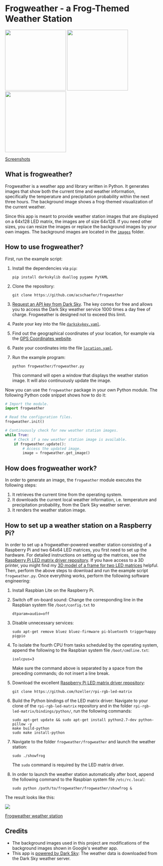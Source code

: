 # Frogweather - a Frog-Themed Weather Station

<p align="left">
    <img src="screenshots/screenshot_summer.png" width="200"/>
    <img src="screenshots/screenshot_rain.png" width="200"/>
    <img src="screenshots/screenshot_winter.png" width="200"/>
</p>

[Screenshots](https://github.com/acschaefer/frogweather/blob/master/screenshots)

## What is frogweather?

Frogweather is a weather app and library written in Python. 
It generates images that show both the current time and weather information, specifically the temperature and precipitation probability within the next three hours. 
The background image shows a frog-themed visualization of the current weather.

Since this app is meant to provide weather station images that are displayed on a 64x128 LED matrix, the images are of size 64x128. 
If you need other sizes, you can resize the images or replace the background images by your own images. 
The background images are located in the [`images`](https://github.com/acschaefer/frogweather/tree/master/images) folder.

## How to use frogweather?

First, run the example script:
1. Install the dependencies via `pip`:

   ```shell
   pip install darkskylib duallog pygame PyYAML
   ```

2. Clone the repository:
   
   ```shell
   git clone https://github.com/acschaefer/frogweather
   ```

3. [Request an API key from Dark Sky](https://darksky.net/dev/register). 
   The key comes for free and allows you to access the Dark Sky weather service 1000 times a day free of charge. 
   Frogweather is designed not to exceed this limit.
4. Paste your key into the file
    [`darkskykey.yaml`](https://github.com/acschaefer/frogweather/tree/master/darkskykey.yaml).
5. Find out the geographical coordinates of your location, for example via the
   [GPS Coordinates website](https://www.gps-coordinates.net/).
6. Paste your coordinates into the file
   [`location.yaml`](https://github.com/frogweather/tree/master/location.yaml).
7. Run the example program: 

   ```shell
   python frogweather/frogweather.py
   ```

   This command will open a window that displays the weather station image. 
   It will also continuously update the image.

Now you can use the `frogweather` package in your own Python module. 
The following Python code snippet shows how to do it:

```python
# Import the module.
import frogweather

# Read the configuration files.
frogweather.init()

# Continuously check for new weather station images.
while True:
    # Check if a new weather station image is available.
    if frogweather.update():
        # Access the updated image.
        image = frogweather.get_image()
```

## How does frogweather work?

In order to generate an image, the `frogweather` module executes the following steps:
1. It retrieves the current time from the operating system.
2. It downloads the current local weather information, i.e. temperature and precipitation probability, from the Dark Sky weather server.
3. It renders the weather station image.

## How to set up a weather station on a Raspberry Pi?

In order to set up a frogweather-powered weather station consisting of a Raspberry Pi and two 64x64 LED matrices, you first need to set up the hardware.
For detailed instructions on setting up the matrices, see the [Raspberry Pi LED matrix driver repository](https://github.com/hzeller/rpi-rgb-led-matrix). 
If you have access to a 3D printer, you might find my [3D model of a frame for two LED matrices](https://github.com/acschaefer/3d_models/tree/master/frogweather) helpful.
Then, perform the above steps to download and run the example script `frogweather.py`. 
Once everything works, perform the following software engineering:
1. Install Raspbian Lite on the Raspberry Pi.
2. Switch off on-board sound: Change the corresponding line in the Raspbian system file `/boot/config.txt` to 
   
   ```
   dtparam=audio=off
   ```

3. Disable unnecessary services: 
 
   ```shell
   sudo apt-get remove bluez bluez-firmware pi-bluetooth triggerhappy pigpio
   ```

4. To isolate the fourth CPU from tasks scheduled by the operating system, append the following to the Raspbian system file `/boot/cmdline.txt`:

   ```
   isolcpus=3
   ```

   Make sure the command above is separated by a space from the preceding commands; do not insert a line break.

5. Download the excellent [Raspberry Pi LED matrix driver repository](https://github.com/hzeller/rpi-rgb-led-matrix):

   ```shell
   git clone https://github.com/hzeller/rpi-rgb-led-matrix
   ```

6. Build the Python bindings of the LED matrix driver: 
   Navigate to your clone of the `rpi-rgb-led-matrix` repository and in the folder `rpi-rgb-led-matrix/bindings/python/`, run the following commands:

    ```shell
    sudo apt-get update && sudo apt-get install python2.7-dev python-pillow -y
    make build-python
    sudo make install-python
    ```

7. Navigate to the folder `frogweather/frogweather` and launch the weather station:

    ```shell
    sudo ./showfrog
    ```

    The `sudo` command is required by the LED matrix driver.

8. In order to launch the weather station automatically after boot, append the following command to the Raspbian system file `/etc/rc.local`:
   
   ```shell
   sudo python /path/to/frogweather/frogweather/showfrog &
   ```

The result looks like this:

![](weather_station.jpg)

[Frogweather weather station](https://github.com/acschaefer/frogweather/blob/master/weather_station.jpg)

## Credits

* The background images used in this project are modifications of the background images shown in Google's weather app.
* This app is [powered by Dark Sky](https://darksky.net/poweredby/): 
  The weather data is downloaded from the Dark Sky weather server.

